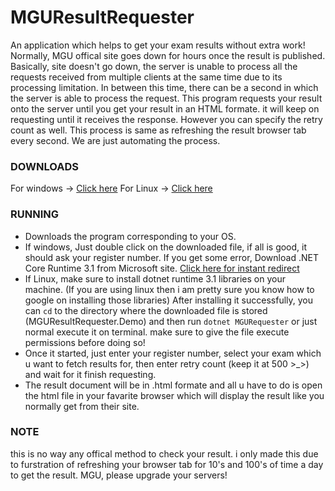 # MGUResultRequester
An application which helps to get your exam results without extra work!
Normally, MGU offical site goes down for hours once the result is published. Basically, site doesn't go down, the server is unable to process all the requests received from multiple clients at the same time due to its processing limitation. In between this time, there can be a second in which the server is able to process the request.
This program requests your result onto the server until you get your result in an HTML formate. it will keep on requesting until it receives the response. However you can specify the retry count as well. This process is same as refreshing the result browser tab every second. We are just automating the process.

### DOWNLOADS
For windows -> [Click here](https://github.com/ArunPrakashG/MGResultRequester/releases/download/1.1.0.0/MGURequester.exe)
For Linux -> [Click here](https://github.com/ArunPrakashG/MGResultRequester/releases/download/1.1.0.0/MGURequester)

### RUNNING
* Downloads the program corresponding to your OS.
* If windows, Just double click on the downloaded file, if all is good, it should ask your register number. If you get some error, Download .NET Core Runtime 3.1 from Microsoft site. [Click here for instant redirect](https://dotnet.microsoft.com/download/dotnet/thank-you/runtime-desktop-3.1.13-windows-x64-installer)
* If Linux, make sure to install dotnet runtime 3.1 libraries on your machine. (If you are using linux then i am pretty sure you know how to google on installing those libraries)
After installing it successfully, you can `cd` to the directory where the downloaded file is stored (MGUResultRequester.Demo) and then run `dotnet MGURequester` or just normal execute it on terminal. make sure to give the file execute permissions before doing so!
* Once it started, just enter your register number, select your exam which u want to fetch results for, then enter retry count (keep it at 500 >_>) and wait for it finish requesting.
* The result document will be in .html formate and all u have to do is open the html file in your favarite browser which will display the result like you normally get from their site.

### NOTE
this is no way any offical method to check your result. i only made this due to furstration of refreshing your browser tab for 10's and 100's of time a day to get the result.
MGU, please upgrade your servers!
 
